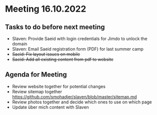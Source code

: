 # Meeting 16.10.2022
## Tasks to do before next meeting
- Slaven: Provide Saeid with login credentials for Jimdo to unlock the domain
- Slaven: Email Saeid registration form (PDF) for last summer camp
- ~~Saeid: Fix layout issues on mobile~~
- ~~Saeid: Add all existing content from pdf to website~~

## Agenda for Meeting
- Review website together for potential changes
- Review sitemap together https://github.com/smohadjer/slaven/blob/master/sitemap.md
- Review photos together and decide which ones to use on which page
- Update über mich content with Slaven

